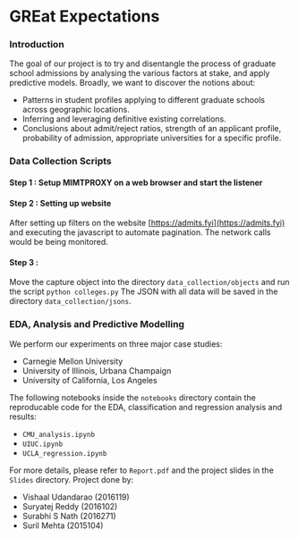 # GREat Expectations

### Introduction

The goal of our project is to try and disentangle the process of graduate school admissions by analysing the various factors at stake, and apply predictive models. Broadly, we want to discover the notions about:
- Patterns in student profiles applying to different graduate schools across geographic locations.
- Inferring and leveraging definitive existing correlations.
- Conclusions about admit/reject ratios, strength of an applicant profile, probability of admission, appropriate universities for a specific profile.

### Data Collection Scripts
#### Step 1 : Setup MIMTPROXY on a web browser and start the listener

#### Step 2 : Setting up website
After setting up filters on the website [https://admits.fyi](https://admits.fyi) and executing the javascript to automate pagination. The network calls would be being monitored.

#### Step 3 : 
Move the capture object into the directory `data_collection/objects` and run the script 
```python colleges.py```
 The JSON with all data will be saved in the directory `data_collection/jsons`. 

### EDA, Analysis and Predictive Modelling

We perform our experiments on three major case studies:
- Carnegie Mellon University
- University of Illinois, Urbana Champaign
- University of California, Los Angeles

The following notebooks inside the `notebooks` directory contain the reproducable code for the EDA, classification and regression analysis and results:
- `CMU_analysis.ipynb`
- `UIUC.ipynb`
- `UCLA_regression.ipynb`

For more details, please refer to `Report.pdf` and the project slides in the `Slides` directory.
Project done by:
- Vishaal Udandarao (2016119)
- Suryatej Reddy (2016102)
- Surabhi S Nath (2016271)
- Suril Mehta (2015104)
